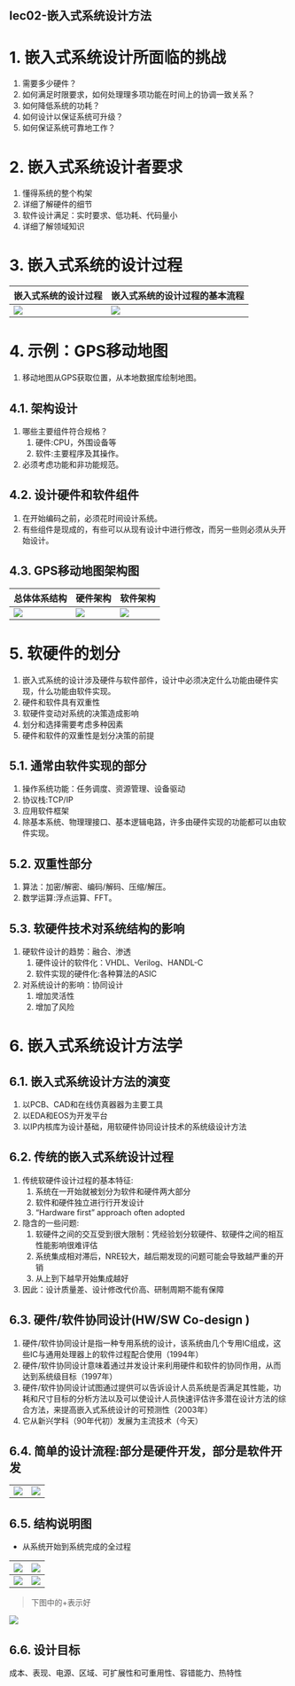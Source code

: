 lec02-嵌入式系统设计方法
---

# 1. 嵌入式系统设计所面临的挑战
1. 需要多少硬件？
2. 如何满足时限要求，如何处理理多项功能在时间上的协调一致关系？
3. 如何降低系统的功耗？
4. 如何设计以保证系统可升级？
5. 如何保证系统可靠地工作？

# 2. 嵌入式系统设计者要求
1. 懂得系统的整个构架
2. 详细了解硬件的细节
3. 软件设计满足：实时要求、低功耗、代码量小
4. 详细了解领域知识

# 3. 嵌入式系统的设计过程

| 嵌入式系统的设计过程 | 嵌入式系统的设计过程的基本流程 |
| -------------------- | ------------------------------ |
| ![](img/lec2/1.png)  | ![](img/lec2/2.png)            |


# 4. 示例：GPS移动地图
1. 移动地图从GPS获取位置，从本地数据库绘制地图。

## 4.1. 架构设计
1. 哪些主要组件符合规格？
   1. 硬件:CPU，外围设备等
   2. 软件:主要程序及其操作。
2. 必须考虑功能和非功能规范。

## 4.2. 设计硬件和软件组件
1. 在开始编码之前，必须花时间设计系统。
2. 有些组件是现成的，有些可以从现有设计中进行修改，而另一些则必须从头开始设计。

## 4.3. GPS移动地图架构图

| 总体体系结构        | 硬件架构            | 软件架构            |
| ------------------- | ------------------- | ------------------- |
| ![](img/lec2/4.png) | ![](img/lec2/5.png) | ![](img/lec2/6.png) |


# 5. 软硬件的划分
1. 嵌入式系统的设计涉及硬件与软件部件，设计中必须决定什么功能由硬件实现，什么功能由软件实现。
2. 硬件和软件具有双重性
3. 软硬件变动对系统的决策造成影响
4. 划分和选择需要考虑多种因素
5. 硬件和软件的双重性是划分决策的前提

## 5.1. 通常由软件实现的部分
1. 操作系统功能：任务调度、资源管理、设备驱动
2. 协议栈:TCP/IP
3. 应用软件框架
4. 除基本系统、物理理接口、基本逻辑电路，许多由硬件实现的功能都可以由软件实现。

## 5.2. 双重性部分
1. 算法：加密/解密、编码/解码、压缩/解压。
2. 数学运算:浮点运算、FFT。

## 5.3. 软硬件技术对系统结构的影响
1. 硬软件设计的趋势：融合、渗透
   1. 硬件设计的软件化：VHDL、Verilog、HANDL-C
   1. 软件实现的硬件化:各种算法的ASIC
2. 对系统设计的影响：协同设计
   1. 增加灵活性
   2. 增加了风险
   
# 6. 嵌入式系统设计方法学

## 6.1. 嵌入式系统设计方法的演变
1. 以PCB、CAD和在线仿真器器为主要工具
2. 以EDA和EOS为开发平台
3. 以IP内核库为设计基础，用软硬件协同设计技术的系统级设计方法

## 6.2. 传统的嵌入式系统设计过程
1. 传统软硬件设计过程的基本特征:
   1. 系统在一开始就被划分为软件和硬件两大部分
   2. 软件和硬件独立进行行开发设计
   3. “Hardware first” approach often adopted
2. 隐含的一些问题:
   1. 软硬件之间的交互受到很大限制：凭经验划分软硬件、软硬件之间的相互性能影响很难评估
   2. 系统集成相对滞后，NRE较大，越后期发现的问题可能会导致越严重的开销
   3. 从上到下越早开始集成越好
3. 因此：设计质量差、设计修改代价高、研制周期不能有保障

## 6.3. 硬件/软件协同设计(HW/SW Co-design )
1. 硬件/软件协同设计是指一种专用系统的设计，该系统由几个专用IC组成，这些IC与通用处理器上的软件过程配合使用（1994年）
2. 硬件/软件协同设计意味着通过并发设计来利用硬件和软件的协同作用，从而达到系统级目标（1997年）
3. 硬件/软件协同设计试图通过提供可以告诉设计人员系统是否满足其性能，功耗和尺寸目标的分析方法以及可以使设计人员快速评估许多潜在设计方法的综合方法，来提高嵌入式系统设计的可预测性（2003年）
4. 它从新兴学科（90年代初）发展为主流技术（今天）

## 6.4. 简单的设计流程:部分是硬件开发，部分是软件开发

|                     |                     |
| ------------------- | ------------------- |
| ![](img/lec2/7.png) | ![](img/lec2/8.png) |

## 6.5. 结构说明图
- 从系统开始到系统完成的全过程

| ![](img/lec2/9.png)  | ![](img/lec2/10.png) |
| -------------------- | -------------------- |
| ![](img/lec2/11.png) | ![](img/lec2/12.png) |

> 下图中的+表示好

![](img/lec2/13.png)

## 6.6. 设计目标
成本、表现、电源、区域、可扩展性和可重用性、容错能力、热特性